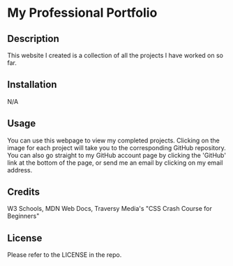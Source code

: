 # My Professional Portfolio

## Description

This website I created is a collection of all the projects I have worked on so far.

## Installation

N/A

## Usage

You can use this webpage to view my completed projects. Clicking on the image for each project will take you to the corresponding GitHub repository. You can also go straight to my GitHub account page by clicking the 'GitHub' link at the bottom of the page, or send me an email by clicking on my email address.

## Credits

W3 Schools, MDN Web Docs, Traversy Media's "CSS Crash Course for Beginners"

## License

Please refer to the LICENSE in the repo.